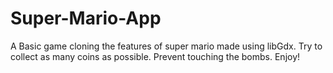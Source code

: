 # Super-Mario-App
A Basic game cloning the features of super mario made using libGdx.
Try to collect as many coins as possible.
Prevent touching the bombs.
Enjoy!
